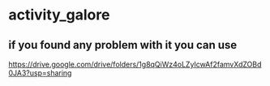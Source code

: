 # activity_galore
## if you found any problem with it you can use 

https://drive.google.com/drive/folders/1g8qQiWz4oLZyIcwAf2famvXdZOBd0JA3?usp=sharing
